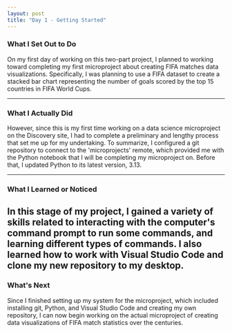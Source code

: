 ```yaml
---
layout: post
title: "Day 1 - Getting Started"
---
```


### What I Set Out to Do
On my first day of working on this two-part project, I planned to working toward completing my first microproject about creating FIFA matches data visualizations. Specifically, I was planning to use a FIFA dataset to create a stacked bar chart representing the number of goals scored by the top 15 countries in FIFA World Cups. 

---

### What I Actually Did

However, since this is my first time working on a data science microproject on the Discovery site, I had to complete a preliminary and lengthy process that set me up for my undertaking. To summarize, I configured a git repository to connect to the 'microprojects' remote, which provided me with the Python notebook that I will be completing my microproject on. Before that, I updated Python to its latest version, 3.13.

---

### What I Learned or Noticed


In this stage of my project, I gained a variety of skills related to interacting with the computer's command prompt to run some commands, and learning different types of commands. I also learned how to work with Visual Studio Code and clone my new repository to my desktop. 
---

### What's Next

Since I finished setting up my system for the microproject, which included installing git, Python, and Visual Studio Code and creating my own repository, I can now begin working on the actual microproject of creating data visualizations of FIFA match statistics over the centuries.
